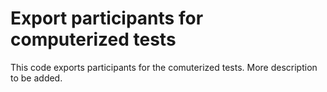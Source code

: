 # Export participants for computerized tests

This code exports participants for the comuterized tests. More description to be added. 
